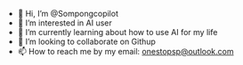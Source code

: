 - 👋 Hi, I’m @Sompongcopilot
- 👀 I’m interested in AI user
- 🌱 I’m currently learning about how to use AI for my life
- 💞️ I’m looking to collaborate on Githup
- 📫 How to reach me by my email: onestopsp@outlook.com

<!---
Sompongcopilot/Sompongcopilot is a ✨ special ✨ repository because its `README.md` (this file) appears on your GitHub profile.
You can click the Preview link to take a look at your changes.
--->
